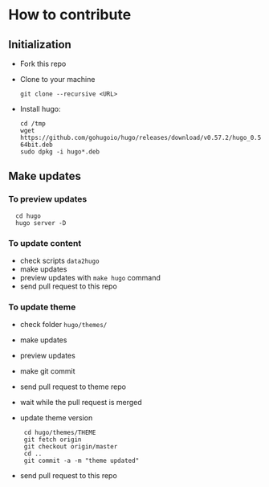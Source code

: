 
# How to contribute

## Initialization

* Fork this repo
* Clone to your machine

      git clone --recursive <URL>

* Install hugo:

      cd /tmp
      wget https://github.com/gohugoio/hugo/releases/download/v0.57.2/hugo_0.57.2_Linux-64bit.deb
      sudo dpkg -i hugo*.deb

## Make updates

### To preview updates

      cd hugo
      hugo server -D

### To update content

* check scripts ``data2hugo``
* make updates
* preview updates with `make hugo` command
* send pull request to this repo


### To update theme

* check folder ``hugo/themes/``
* make updates
* preview updates
* make git commit
* send pull request to theme repo
* wait while the pull request is merged
* update theme version

       cd hugo/themes/THEME
       git fetch origin
       git checkout origin/master
       cd ..
       git commit -a -m "theme updated"

* send pull request to this repo
